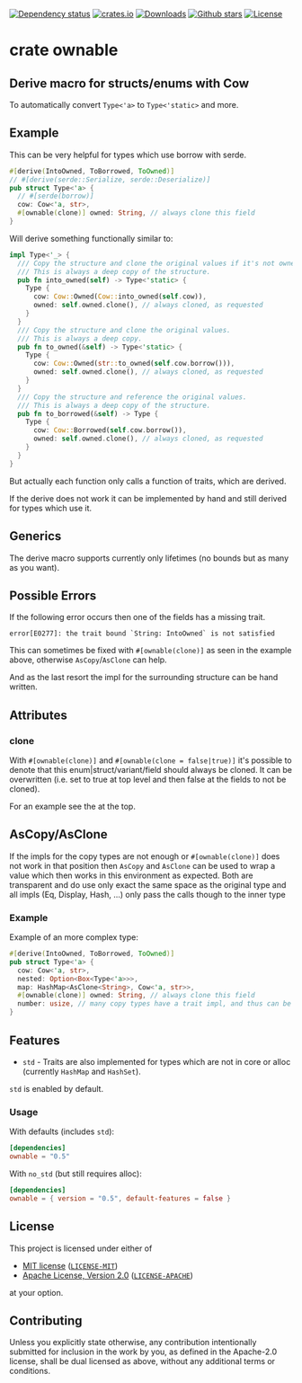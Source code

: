 [![Dependency status](https://deps.rs/repo/github/alexkazik/ownable/status.svg)](https://deps.rs/repo/github/alexkazik/ownable)
[![crates.io](https://img.shields.io/crates/v/ownable.svg)](https://crates.io/crates/ownable)
[![Downloads](https://img.shields.io/crates/d/ownable.svg)](https://crates.io/crates/ownable)
[![Github stars](https://img.shields.io/github/stars/alexkazik/ownable.svg?logo=github)](https://github.com/alexkazik/ownable/stargazers)
[![License](https://img.shields.io/crates/l/ownable.svg)](#license)

# crate ownable

<!-- cargo-rdme start -->

## Derive macro for structs/enums with Cow

To automatically convert `Type<'a>` to `Type<'static>` and more.

## Example

This can be very helpful for types which use borrow with serde.

```rust
#[derive(IntoOwned, ToBorrowed, ToOwned)]
// #[derive(serde::Serialize, serde::Deserialize)]
pub struct Type<'a> {
  // #[serde(borrow)]
  cow: Cow<'a, str>,
  #[ownable(clone)] owned: String, // always clone this field
}
```

Will derive something functionally similar to:
```rust
impl Type<'_> {
  /// Copy the structure and clone the original values if it's not owned.
  /// This is always a deep copy of the structure.
  pub fn into_owned(self) -> Type<'static> {
    Type {
      cow: Cow::Owned(Cow::into_owned(self.cow)),
      owned: self.owned.clone(), // always cloned, as requested
    }
  }
  /// Copy the structure and clone the original values.
  /// This is always a deep copy.
  pub fn to_owned(&self) -> Type<'static> {
    Type {
      cow: Cow::Owned(str::to_owned(self.cow.borrow())),
      owned: self.owned.clone(), // always cloned, as requested
    }
  }
  /// Copy the structure and reference the original values.
  /// This is always a deep copy of the structure.
  pub fn to_borrowed(&self) -> Type {
    Type {
      cow: Cow::Borrowed(self.cow.borrow()),
      owned: self.owned.clone(), // always cloned, as requested
    }
  }
}
```

But actually each function only calls a function of traits, which are derived.

If the derive does not work it can be implemented by hand and still derived for types which use it.

## Generics

The derive macro supports currently only lifetimes (no bounds but as many as you want).

## Possible Errors

 If the following error occurs then one of the fields has a missing trait.
```text
error[E0277]: the trait bound `String: IntoOwned` is not satisfied
```

This can sometimes be fixed with `#[ownable(clone)]` as seen in the example above,
otherwise `AsCopy`/`AsClone` can help.

And as the last resort the impl for the surrounding structure can be hand written.

## Attributes

### clone

With `#[ownable(clone)]` and `#[ownable(clone = false|true)]` it's possible to denote that this
enum|struct/variant/field should always be cloned. It can be overwritten (i.e. set to true at
top level and then false at the fields to not be cloned).

For an example see the at the top.

## AsCopy/AsClone

If the impls for the copy types are not enough or `#[ownable(clone)]` does not work in that
position then `AsCopy` and `AsClone` can be used to wrap a value which then
works in this environment as expected. Both are transparent and do use only exact the same
space as the original type and all impls (Eq, Display, Hash, ...) only pass the calls though
to the inner type

### Example

Example of an more complex type:
```rust
#[derive(IntoOwned, ToBorrowed, ToOwned)]
pub struct Type<'a> {
  cow: Cow<'a, str>,
  nested: Option<Box<Type<'a>>>,
  map: HashMap<AsClone<String>, Cow<'a, str>>,
  #[ownable(clone)] owned: String, // always clone this field
  number: usize, // many copy types have a trait impl, and thus can be used without the `#[ownable(clone)]`
}
```

## Features
* `std` - Traits are also implemented for types which are not in core or alloc (currently `HashMap` and `HashSet`).

`std` is enabled by default.

### Usage
With defaults (includes `std`):
```toml
[dependencies]
ownable = "0.5"
```

With `no_std` (but still requires alloc):
```toml
[dependencies]
ownable = { version = "0.5", default-features = false }
```

<!-- cargo-rdme end -->
## License

This project is licensed under either of

- [MIT license](https://opensource.org/licenses/MIT) ([`LICENSE-MIT`](https://github.com/alexkazik/ownable/blob/main/LICENSE-MIT))
- [Apache License, Version 2.0](https://www.apache.org/licenses/LICENSE-2.0) ([`LICENSE-APACHE`](https://github.com/alexkazik/ownable/blob/main/LICENSE-APACHE))

at your option.

## Contributing

Unless you explicitly state otherwise, any contribution intentionally submitted
for inclusion in the work by you, as defined in the Apache-2.0 license, shall be
dual licensed as above, without any additional terms or conditions.
